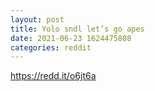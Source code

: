 ```yaml
--- 
layout: post 
title: Yolo sndl let’s go apes 
date: 2021-06-23 1624475808 
categories: reddit 
--- 
```

https://redd.it/o6jt6a
